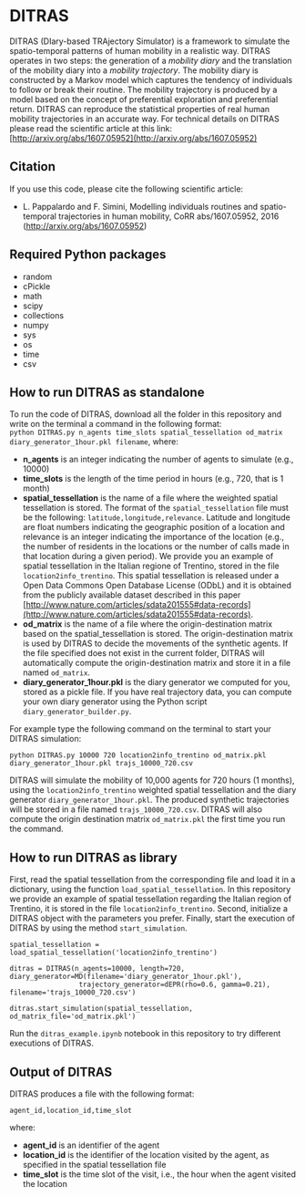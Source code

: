 # DITRAS

DITRAS (DIary-based TRAjectory Simulator) is a framework to simulate the spatio-temporal patterns of human mobility in a realistic way. DITRAS operates in two steps: the generation of a *mobility diary* and the translation of the mobility diary into a *mobility trajectory*. The mobility diary is constructed by a Markov model which captures the tendency of individuals to follow or break their routine. The mobility trajectory is produced by a model based on the concept of preferential exploration and preferential return. DITRAS can reproduce the statistical properties of real human mobility trajectories in an accurate way. For technical details on DITRAS please read the scientific article at this link: [http://arxiv.org/abs/1607.05952](http://arxiv.org/abs/1607.05952) 

Citation
---------
If you use this code, please cite the following scientific article:
- L. Pappalardo and F. Simini, Modelling individuals routines and spatio-temporal trajectories in human mobility, CoRR abs/1607.05952, 2016 (http://arxiv.org/abs/1607.05952)

Required Python packages
------------------------
- random
- cPickle
- math
- scipy
- collections
- numpy
- sys
- os
- time
- csv

How to run DITRAS as standalone
-----------------
To run the code of DITRAS, download all the folder in this repository and write on the terminal a command in the following format:   
`python DITRAS.py n_agents time_slots spatial_tessellation od_matrix diary_generator_1hour.pkl filename`, where:
- **n_agents** is an integer indicating the number of agents to simulate (e.g., 10000)
- **time_slots** is the length of the time period in hours (e.g., 720, that is 1 month)
- **spatial_tessellation** is the name of a file where the weighted spatial tessellation is stored. The format of the `spatial_tessellation` file must be the following: `latitude,longitude,relevance`. Latitude and longitude are float numbers indicating the geographic position of a location and relevance is an integer indicating the importance of the location (e.g., the number of residents in the locations or the number of calls made in that location during a given period). We provide you an example of spatial tessellation in the Italian regione of Trentino, stored in the file `location2info_trentino`. This spatial tessellation is released under a Open Data Commons Open Database License (ODbL) and it is obtained from the publicly available dataset described in this paper [http://www.nature.com/articles/sdata201555#data-records](http://www.nature.com/articles/sdata201555#data-records).  
- **od_matrix** is the name of a file where the origin-destination matrix based on the spatial_tessellation is stored. The origin-destination matrix is used by DITRAS to decide the movements of the synthetic agents. If the file specified does not exist in the current folder, DITRAS will automatically compute the origin-destination matrix and store it in a file named `od_matrix`.
- **diary_generator_1hour.pkl** is the diary generator we computed for you, stored as a pickle file. If you have real trajectory data, you can compute your own diary generator using the Python script `diary_generator_builder.py`.


For example type the following command on the terminal to start your DITRAS simulation:
~~~
python DITRAS.py 10000 720 location2info_trentino od_matrix.pkl diary_generator_1hour.pkl trajs_10000_720.csv 
~~~
DITRAS will simulate the mobility of 10,000 agents for 720 hours (1 months), using the `location2info_trentino` weighted spatial tessellation and the diary generator `diary_generator_1hour.pkl`. The produced synthetic trajectories will be stored in a file named `trajs_10000_720.csv`. DITRAS will also compute the origin destination matrix `od_matrix.pkl` the first time you run the command. 

How to run DITRAS as library
-----------------------------
First, read the spatial tessellation from the corresponding file and load it in a dictionary, using the function `load_spatial_tessellation`. In this repository we provide an example of spatial tessellation regarding the Italian region of Trentino, it is stored in the file `location2info_trentino`. Second, initialize a DITRAS object with the parameters you prefer. Finally, start the execution of DITRAS by using the method `start_simulation`.
~~~
spatial_tessellation = load_spatial_tessellation('location2info_trentino')

ditras = DITRAS(n_agents=10000, length=720, diary_generator=MD(filename='diary_generator_1hour.pkl'),
                 trajectory_generator=dEPR(rho=0.6, gamma=0.21), filename='trajs_10000_720.csv')

ditras.start_simulation(spatial_tessellation, od_matrix_file='od_matrix.pkl')
~~~
Run the `ditras_example.ipynb` notebook in this repository to try different executions of DITRAS.


Output of DITRAS
----------------
DITRAS produces a file with the following format:
~~~
agent_id,location_id,time_slot
~~~
where:
- **agent_id** is an identifier of the agent
- **location_id** is the identifier of the location visited by the agent, as specified in the spatial tessellation file
- **time_slot** is the time slot of the visit, i.e., the hour when the agent visited the location






